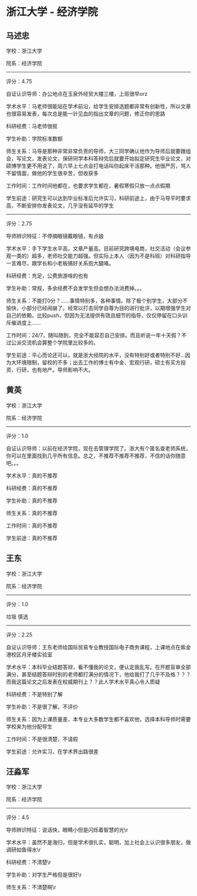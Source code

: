 # 浙江大学 - 经济学院

## 马述忠

学校：浙江大学

院系：经济学院

* * *

评分：4.75

自证认识导师：办公地点在玉泉外经贸大楼三楼，上班很早orz

学术水平：马老师很能站在学术前沿，给学生安排选题都非常有创新性，所以文章也很容易发表，每次总是能一针见血的指出文章的问题，修正你的思路

科研经费：马老师很抠

学生补助：学院标准数额

师生关系：马导是那种非常非常负责的导师，大三同学确认他作为导师后就要跟组会，写论文，发表论文，保研同学本科答辩完后就要开始拟定研究生毕业论文，对硕博学生更不用说了，周六早上七点会打电话叫你起床干活那种。他很严厉，骂人不留情面，做他的学生很辛苦，但收获多

工作时间：工作时间他都在，也要求学生都在，暑假寒假只放一点点假期

学生前途：研究生可以达到毕业标准后允许实习，科研前途上，由于马导平时要求高，不断安排你发表论文，几乎没有延毕的学生

* * *

评分：2.75

导师辨识特征：不停摘眼镜戴眼镜，有点娘

学术水平：手下学生水平高，文章产量高。目前研究跨境电商，社交活动（会议参观一类的）超多，老师社交能力超强。但实际上本人（因为不是科班）对科研指导一言难尽，跟学长和小老板搞好关系抱大腿咯。

科研经费：充足，公费旅游啥的也有

学生补助：常规，多余经费不会发学生但会想办法消费掉。。。

师生关系：不能打0分？……事情特别多，各种事情。除了极个别学生，大部分不愉快，小部分已经闹崩了。经常以打击同学自尊为目的进行批评，以期增强学生对自己的依赖。比较push，但因为无法提供有效且细节的指导，仅仅停留在口头训斥催进度上……

工作时间：24/7，随叫随到，完全不能容忍自己安排。而且听说一年十天假？不过公派交流机会算整个学院里比较多的。

学生前途：平心而论还可以，就是浙大经院的水平，没有特别好或者特别不好…因为大环境限制，留校的不多；出去工作的博士有中金、宏观行研，硕士有买方投资、行研，也有地产。导师影响不大。

## 黄英

学校：浙江大学

院系：经济学院

* * *

评分：1.0

自证认识导师：以前在经济学院，现在去管理学院了。浙大有个匿名查老师系统，你可以在里面找到几乎所有信息。总之，不推荐不推荐不推荐，不信的话你随意吧。。。

学术水平：真的不推荐

科研经费：真的不推荐

学生补助：真的不推荐

师生关系：真的不推荐

工作时间：真的不推荐

学生前途：真的不推荐

## 王东

学校：浙江大学

院系：经济学院

* * *

评分：1.0

垃圾 慎选

* * *

评分：2.25

自证认识导师：王东老师给国际贸易专业教授国际电子商务课程，上课地点在紫金港校区月牙楼实验室

学术水平：本科毕业结题答辩，看不懂我的论文，便认定我乱写。在开题盲审全部满分，甚至结题答辩时别的老师都打满分的情况下，他给我打了几乎不及格？？？而我这篇论文之后发表在权威期刊上？？此人学术水平真心令人质疑

科研经费：不是特别了解

学生补助：不是很了解，不评价

师生关系：因为上课质量差，本专业大多数学生都不喜欢他，选择本科导师时需要学校来为他分配导生

工作时间：不是很清楚，不请假

学生前途：允许实习，在学术界出路很差

## 汪淼军

学校：浙江大学

院系：经济学院

* * *

评分：4.5

导师辨识特征：说话快，眼睛小但是闪烁着智慧的光\r

学术水平：虽然不是海归，但是学术很扎实，聪明，加上社会上认识很多朋友，做调研如鱼得水\r

科研经费：不清楚\r

学生补助：对学生严格但是很好\r

师生关系：不清楚啊\r